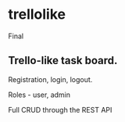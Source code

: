 # trellolike
Final
## Trello-like task board.

Registration, login, logout. 

Roles - user, admin

Full CRUD through the REST API
